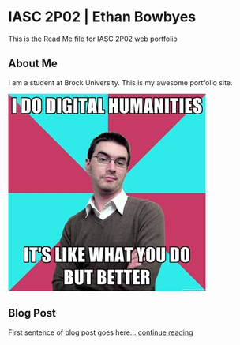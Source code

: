 # IASC 2P02 | Ethan Bowbyes
This is the Read Me file for IASC 2P02 web portfolio

## About Me
I am a student at Brock University. This is my awesome portfolio site. 

![](imagez/i-do-digital-humanities.jpg)

## Blog Post
First sentence of blog post goes here... [continue reading](blog)

